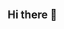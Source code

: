 ## Hi there 👋

<!--
**NsuhoridemUkem/NsuhoridemUkem** is a ✨ _special_ ✨ repository because its `README.md` (this file) appears on your GitHub profile.
Here's a professional and engaging GitHub bio for you:  

---

### 👋 Hi, I'm Nsuhoridem Ukem!  
**📊 Data Analyst | 📈 SQL | 📊 Excel | 📉 Tableau | 🐍 Learning Python**  

I'm a data analyst passionate about turning raw data into meaningful insights. With expertise in **SQL, Excel, and Tableau**, I enjoy solving complex problems and making data-driven decisions. Currently, I'm expanding my skills in **Python for data analysis** to enhance my workflow and analytics capabilities.  

### 🚀 What I'm Working On:  
- Building projects to showcase my **data analysis skills**  
- Expanding my knowledge of **Python and data visualization**  
- Creating insightful dashboards and reports  

### 🌟 Let's Connect!  
📌 **LinkedIn:** [Your LinkedIn Profile]  
📌 **GitHub:** [Your GitHub Profile]  

Always open to collaboration and new opportunities!  

- 🔭 I’m currently working on ...
- 🌱 I’m currently learning ...
- 👯 I’m looking to collaborate on ...
- 🤔 I’m looking for help with ...
- 💬 Ask me about ...
- 📫 How to reach me: ...
- 😄 Pronouns: ...
- ⚡ Fun fact: ...
-->
